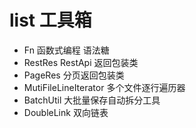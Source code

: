 # list 工具箱
* Fn 函数式编程 语法糖
* RestRes RestApi 返回包装类
* PageRes 分页返回包装类
* MutiFileLineIterator  多个文件逐行遍历器
* BatchUtil 大批量保存自动拆分工具
* DoubleLink 双向链表